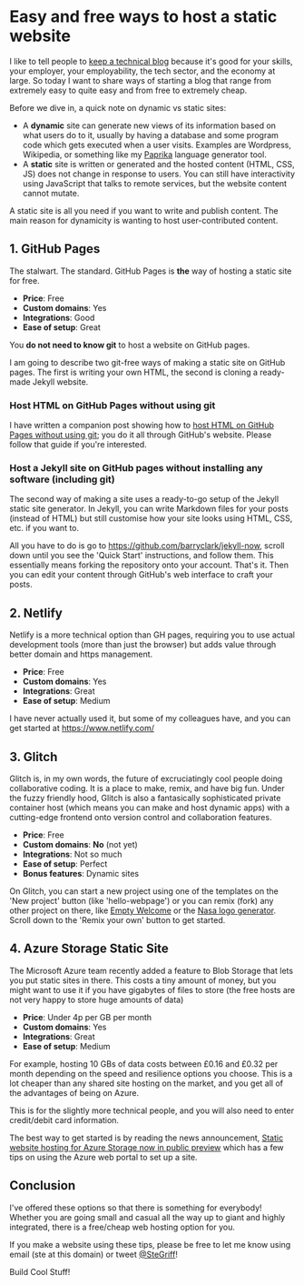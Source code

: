 # Easy and free ways to host a static website

I like to tell people to [keep a technical blog][katb] because it's good for your skills, your employer, your employability, the tech sector, and the economy at large. So today I want to share ways of starting a blog that range from extremely easy to quite easy and from free to extremely cheap.

Before we dive in, a quick note on dynamic vs static sites: 

 * A **dynamic** site can generate new views of its information based on what users do to it, usually by having a database and some program code which gets executed when a user visits. Examples are Wordpress, Wikipedia, or something like my [Paprika][pap] language generator tool.
 * A **static** site is written or generated and the hosted content (HTML, CSS, JS) does not change in response to users. You can still have interactivity using JavaScript that talks to remote services, but the website content cannot mutate.

A static site is all you need if you want to write and publish content. The main reason for dynamicity is wanting to host user-contributed content.

[katb]: ./keep-a-technical-blog
[pap]: https://paprika.me.uk

## 1. GitHub Pages

The stalwart. The standard. GitHub Pages is **the** way of hosting a static site for free.

 - **Price**: Free  
 - **Custom domains**: Yes  
 - **Integrations**: Good  
 - **Ease of setup**: Great  
 
You **do not need to know git** to host a website on GitHub pages.
 
I am going to describe two git-free ways of making a static site on GitHub pages. The first is writing your own HTML, the second is cloning a ready-made Jekyll website.

### Host HTML on GitHub Pages without using git

I have written a companion post showing how to [host HTML on GitHub Pages without using git][gitweb]; you do it all through GitHub's website. Please follow that guide if you're interested.

[gitweb]: ./host-html-on-github-pages-without-using-git


### Host a Jekyll site on GitHub pages without installing any software (including git)

The second way of making a site uses a ready-to-go setup of the Jekyll static site generator. In Jekyll, you can write Markdown files for your posts (instead of HTML) but still customise how your site looks using HTML, CSS, etc. if you want to.

All you have to do is go to <https://github.com/barryclark/jekyll-now>, scroll down until you see the 'Quick Start' instructions, and follow them. This essentially means forking the repository onto your account. That's it. Then you can edit your content through GitHub's web interface to craft your posts.


## 2. Netlify

Netlify is a more technical option than GH pages, requiring you to use actual development tools (more than just the browser) but adds value through better domain and https management.

 - **Price**: Free  
 - **Custom domains**: Yes  
 - **Integrations**: Great  
 - **Ease of setup**: Medium  
 
I have never actually used it, but some of my colleagues have, and you can get started at <https://www.netlify.com/>


## 3. Glitch

Glitch is, in my own words, the future of excruciatingly cool people doing collaborative coding. It is a place to make, remix, and have big fun. Under the fuzzy friendly hood, Glitch is also a fantasically sophisticated private container host (which means you can make and host dynamic apps) with a cutting-edge frontend onto version control and collaboration features.

 - **Price**: Free  
 - **Custom domains**: **No** (not yet)  
 - **Integrations**: Not so much  
 - **Ease of setup**: Perfect  
 - **Bonus features**: Dynamic sites  

On Glitch, you can start a new project using one of the templates on the 'New project' button (like 'hello-webpage') or you can remix (fork) any other project on there, like [Empty Welcome](https://glitch.com/~empty-welcome) or the [Nasa logo generator](https://glitch.com/~nasa). Scroll down to the 'Remix your own' button to get started.


## 4. Azure Storage Static Site

The Microsoft Azure team recently added a feature to Blob Storage that lets you put static sites in there. This costs a tiny amount of money, but you might want to use it if you have gigabytes of files to store (the free hosts are not very happy to store huge amounts of data)

 - **Price**: Under 4p per GB per month  
 - **Custom domains**: Yes  
 - **Integrations**: Great  
 - **Ease of setup**: Medium  

For example, hosting 10 GBs of data costs between £0.16 and £0.32 per month depending on the speed and resilience options you choose. This is a lot cheaper than any shared site hosting on the market, and you get all of the advantages of being on Azure.

This is for the slightly more technical people, and you will also need to enter credit/debit card information.

The best way to get started is by reading the news announcement, [Static website hosting for Azure Storage now in public preview][az] which has a few tips on using the Azure web portal to set up a site.

[az]: https://azure.microsoft.com/en-us/blog/azure-storage-static-web-hosting-public-preview/


## Conclusion

I've offered these options so that there is something for everybody! Whether you are going small and casual all the way up to giant and highly integrated, there is a free/cheap web hosting option for you.

If you make a website using these tips, please be free to let me know using email (ste at this domain) or tweet [@SteGriff](https://twitter.com/stegriff)!

Build Cool Stuff!